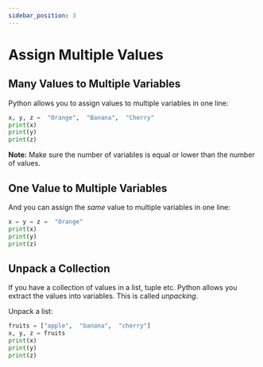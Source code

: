 ```yaml
---
sidebar_position: 3
---
```

# Assign Multiple Values

## Many Values to Multiple Variables

Python allows you to assign values to multiple variables in one line:

```py
x, y, z =  "Orange",  "Banana",  "Cherry"  
print(x)  
print(y)  
print(z)
```

**Note:**  Make sure the number of variables is equal or lower than the number of values.

## One Value to Multiple Variables

And you can assign the  _same_  value to multiple variables in one line:

```py
x = y = z =  "Orange"  
print(x)  
print(y)  
print(z)
```

## Unpack a Collection

If you have a collection of values in a list, tuple etc. Python allows you extract the values into variables. This is called  _unpacking_.

Unpack a list:
```py
fruits = ["apple",  "banana",  "cherry"]  
x, y, z = fruits  
print(x)  
print(y)  
print(z)
```
